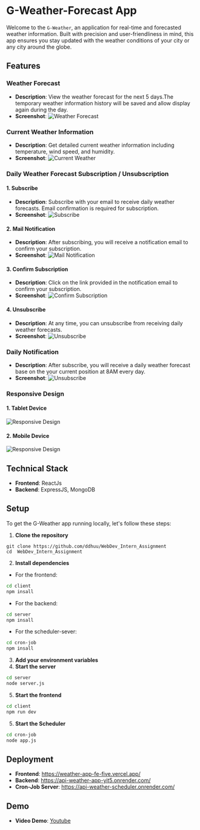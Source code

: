 

# G-Weather-Forecast App

Welcome to the `G-Weather`, an application for real-time and forecasted weather information. Built with precision and user-friendliness in mind, this app ensures you stay updated with the weather conditions of your city or any city around the globe.


## Features



### Weather Forecast
- **Description**: View the weather forecast for the next 5 days.The temporary weather information history will be saved and allow display again during the day.
- **Screenshot**: ![Weather Forecast](./docs/images/Home.png)
### Current Weather Information
- **Description**: Get detailed current weather information including temperature, wind speed, and humidity.
- **Screenshot**: ![Current Weather](./docs/images/CurrentPosition.png)

### Daily Weather Forecast Subscription / Unsubscription

#### 1. Subscribe
- **Description**: Subscribe with your email to receive daily weather forecasts. Email confirmation is required for subscription.
- **Screenshot**: ![Subscribe](./docs/images/Subcribe.png)

#### 2. Mail Notification
- **Description**: After subscribing, you will receive a notification email to confirm your subscription.
- **Screenshot**: ![Mail Notification](./docs/images/MailNotification.png)

#### 3. Confirm Subscription
- **Description**: Click on the link provided in the notification email to confirm your subscription.
- **Screenshot**: ![Confirm Subscription](./docs/images/Confirm.png)

#### 4. Unsubscribe
- **Description**: At any time, you can unsubscribe from receiving daily weather forecasts.
- **Screenshot**: ![Unsubscribe](./docs/images/Unsubcribe.png)
### Daily Notification
- **Description**: After subscribe,  you will receive a daily weather forecast base on the your current position at 8AM every day.
- **Screenshot**: ![Unsubscribe](./docs/images/DailyAlert.png)

### Responsive Design


#### 1. Tablet Device
![Responsive Design](./docs/images/ResponsiveTablet.png)
#### 2. Mobile Device
![Responsive Design](./docs/images/ResponsiveMobile.png)



## Technical Stack

- **Frontend**: ReactJs
- **Backend**: ExpressJS, MongoDB

## Setup
To get the G-Weather app running locally, let's follow these steps:

1. **Clone the repository**
```git
git clone https://github.com/ddhuu/WebDev_Intern_Assignment
cd  WebDev_Intern_Assignment
```
2. **Install dependencies**
- For the frontend:
```bash
cd client
npm insall
```
- For the backend:
```bash
cd server
npm insall
```
- For the scheduler-sever:
```bash
cd cron-job
npm insall
```
3. **Add your environment variables**
4. **Start the server**
```bash
cd server
node server.js
```
5. **Start the frontend**
```bash
cd client
npm run dev
```
5. **Start the Scheduler**
```bash
cd cron-job
node app.js
```



## Deployment
- **Frontend**: https://weather-app-fe-five.vercel.app/
- **Backend**: https://api-weather-app-yit5.onrender.com/
- **Cron-Job Server**: https://api-weather-scheduler.onrender.com/
## Demo
- **Video Demo**: [Youtube](https://www.youtube.com/watch?v=Qs2lRw1DFkE)


